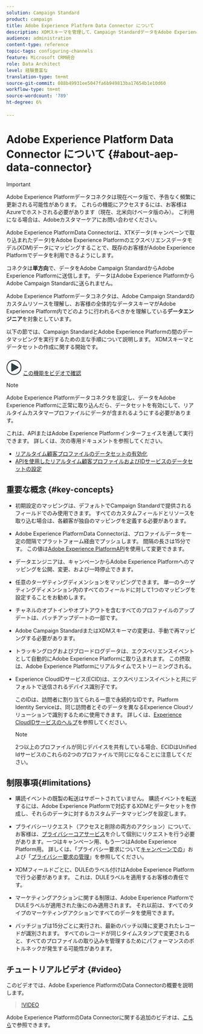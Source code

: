 ```yaml
---
solution: Campaign Standard
product: campaign
title: Adobe Experience Platform Data Connector について
description: XDMスキーマを管理して、Campaign StandardデータをAdobe Experience Platformで利用できるようにします。
audience: administration
content-type: reference
topic-tags: configuring-channels
feature: Microsoft CRM統合
role: Data Architect
level: 経験豊富な
translation-type: tm+mt
source-git-commit: 088b49931ee5047fa6b949813ba17654b1e10d60
workflow-type: tm+mt
source-wordcount: '789'
ht-degree: 6%

---
```



# Adobe Experience Platform Data Connector について {#about-aep-data-connector}

>[!IMPORTANT]
>
>Adobe Experience Platformデータコネクタは現在ベータ版で、予告なく頻繁に更新される可能性があります。 これらの機能にアクセスするには、お客様はAzureでホストされる必要があります（現在、北米向けベータ版のみ）。 ご利用になる場合は、Adobeカスタマーケアにお問い合わせください。

Adobe Experience PlatformData Connectorは、XTKデータ(キャンペーンで取り込まれたデータ)をAdobe Experience Platformのエクスペリエンスデータモデル(XDM)データにマッピングすることで、既存のお客様がAdobe Experience Platformでデータを利用できるようにします。

コネクタは&#x200B;**単方向**&#x200B;で、データをAdobe Campaign StandardからAdobe Experience Platformに送信します。 データはAdobe Experience PlatformからAdobe Campaign Standardに送られません。

Adobe Experience Platformデータコネクタは、Adobe Campaign Standardのカスタムリソースを理解し、お客様の全体的なデータスキーマがAdobe Experience Platform内でどのように行われるべきかを理解している&#x200B;**データエンジニア**&#x200B;を対象としています。

以下の節では、Campaign StandardとAdobe Experience Platformの間のデータマッピングを実行するための主な手順について説明します。 XDMスキーマとデータセットの作成に関する開始です。

![](assets/do-not-localize/how-to-video.png) [この機能をビデオで確認](#video)

>[!NOTE]
>Adobe Experience Platformデータコネクタを設定し、データをAdobe Experience Platformに正常に取り込んだら、データセットを有効にして、リアルタイムカスタマープロファイルにデータが含まれるようにする必要があります。
>
>これは、APIまたはAdobe Experience Platformインターフェイスを通して実行できます。 詳しくは、次の専用ドキュメントを参照してください。
>
>* [リアルタイム顧客プロファイルのデータセットの有効化](https://docs.adobe.com/content/help/en/experience-platform/rtcdp/datasets/dataset.html)
>* [APIを使用したリアルタイム顧客プロファイルおよびIDサービスのデータセットの設定](https://docs.adobe.com/content/help/en/experience-platform/catalog/api/getting-started.html)


## 重要な概念 {#key-concepts}

* 初期設定のマッピングは、デフォルトでCampaign Standardで提供されるフィールドでのみ使用できます。 すべてのカスタムフィールドとリソースを取り込む場合は、各顧客が独自のマッピングを定義する必要があります。

* Adobe Experience PlatformData Connectorは、プロファイルデータを一定の間隔でプラットフォーム経由でプッシュ&#x200B;します。 間隔の長さは15分です。 この値は[Adobe Experience PlatformAPI](https://docs.adobe.com/content/help/en/experience-platform/ingestion/home.html)を使用して変更できます。

* データエンジニアは、キャンペーンからAdobe Experience Platformへのマッピングを公開、変更、および一時停止できます。

* 任意のターゲティングディメンションをマッピングできます。 単一のターゲティングディメンション内のすべてのフィールドに対して1つのマッピングを設定することをお勧めします。

* チャネルのオプトインやオプトアウトを含むすべてのプロファイルのアップデートは、バッチアップデートの一部です。

* Adobe Campaign StandardまたはXDMスキーマの変更は、手動で再マッピングする必要があり&#x200B;ます。

* トラッキングログおよびブロードログデータは、エクスペリエンスイベントとして自動的にAdobe Experience Platformに取り込まれます。 この摂取は、Adobe Experience Platformにリアルタイムでストリーミングされる。

* Experience CloudIDサービス(ECID)は、エクスペリエンスイベントと共にデフォルトで送信されるデバイス識別子です。

   このIDは、訪問者に割り当てられる一意で永続的なIDです。Platform Identity Serviceは、同じ訪問者とそのデータを異なるExperience Cloudソリューションで識別するために使用できます。 詳しくは、[Experience CloudIDサービスのヘルプ](https://docs.adobe.com/content/help/ja-JP/id-service/using/home.translate.html)を参照してください。

   >[!NOTE]
   >
   >2つ以上のプロファイルが同じデバイスを共有している場合、ECIDはUnified Idサービスのこれらの2つのプロファイルで同じになることに注意してください。

## 制限事項{#limitations}

* 購読イベントの既製の転送はサポートされていません。 購読イベントを転送するには、Adobe Experience Platformで対応するXDMとデータセットを作成し、それらのデータに対するカスタムデータマッピングを設定します。

* プライバシーリクエスト（アクセスと削除の両方のアクション）について、お客様は、[プライバシーコアサービス](https://docs.adobe.com/content/help/en/experience-platform/privacy/home.html#how-to-use-privacy-service-to-manage-privacy-job-requests)を介して個別にリクエストを行う必要があります。一つはキャンペーン用、もう一つはAdobe Experience Platform用。 詳しくは、「プライバシー要求について[キャンペーンでの](https://helpx.adobe.com/jp/campaign/kb/acs-privacy.html#righttoaccess)」および「[プライバシー要求の管理](https://helpx.adobe.com/jp/campaign/kb/acs-privacy.html#ManagingPrivacyRequests)」を参照してください。

* XDMフィールドごとに、DULEのラベル付けはAdobe Experience Platformで行う必要があります。 これは、DULEラベルを適用するお客様の責任です。

* マーケティングアクションに関する制限は、Adobe Experience PlatformでDULEラベルが適用された後にのみ適用されます。 それ以前は、すべてのタイプのマーケティングアクションですべてのデータを使用できます。

* バッチジョブは15分ごとに実行され、最新のバッチ以降に変更されたレコードが識別されます。 すべてのレコードが同じタイムスタンプで変更されると、すべてのプロファイルの取り込みを管理するためにパフォーマンスのボトルネックが発生する可能性があります。

## チュートリアルビデオ {#video}

このビデオでは、Adobe Experience PlatformのData Connectorの概要を説明します。

>[!VIDEO](https://video.tv.adobe.com/v/27304?quality=12&captions=eng)

Adobe Experience PlatformのData Connectorに関する追加のビデオは、[こちら](https://docs.adobe.com/content/help/ja-JP/campaign-standard-learn/tutorials/administrating/adobe-experience-platform-data-connector/understanding-the-adobe-experience-platform-data-connector.translate.html)で参照できます。
